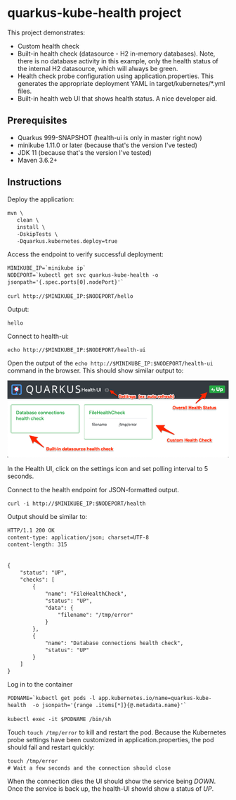 # quarkus-kube-health project

This project demonstrates:
* Custom health check
* Built-in health check (datasource - H2 in-memory databases).
Note, there is no database activity in this example,
only the health status of the
internal H2 datasource, which will always be green.
* Health check probe configuration using application.properties.
This generates the appropriate deployment YAML in target/kubernetes/*.yml files.
* Built-in health web UI that shows health status. A nice developer aid.

## Prerequisites

* Quarkus 999-SNAPSHOT (health-ui is only in master right now)
* minikube 1.11.0 or later (because that's the version I've tested)
* JDK 11 (because that's the version I've tested)
* Maven 3.6.2+

## Instructions

Deploy the application:

```
mvn \
   clean \
   install \
   -DskipTests \
   -Dquarkus.kubernetes.deploy=true
```

Access the endpoint to verify successful deployment:

```
MINIKUBE_IP=`minikube ip`
NODEPORT=`kubectl get svc quarkus-kube-health -o jsonpath='{.spec.ports[0].nodePort}'`

curl http://$MINIKUBE_IP:$NODEPORT/hello
```

Output:
```
hello
```

Connect to health-ui:
```
echo http://$MINIKUBE_IP:$NODEPORT/health-ui
```

Open the output of the `echo http://$MINIKUBE_IP:$NODEPORT/health-ui` command in the browser. This should show similar output to:

![Datasource Health ](images/health_ui.png)

In the Health UI, click on the settings icon and set polling interval to 5 seconds.

Connect to the health endpoint for JSON-formatted output. 

```
curl -i http://$MINIKUBE_IP:$NODEPORT/health
```

Output should be similar to:
```
HTTP/1.1 200 OK
content-type: application/json; charset=UTF-8
content-length: 315


{
    "status": "UP",
    "checks": [
        {
            "name": "FileHealthCheck",
            "status": "UP",
            "data": {
                "filename": "/tmp/error"
            }
        },
        {
            "name": "Database connections health check",
            "status": "UP"
        }
    ]
}
```

Log in to the container

```
PODNAME=`kubectl get pods -l app.kubernetes.io/name=quarkus-kube-health  -o jsonpath='{range .items[*]}{@.metadata.name}'`

kubectl exec -it $PODNAME /bin/sh
```
Touch `touch /tmp/error` to kill and restart the pod.
Because the Kubernetes probe settings have been customized in application.properties,
the pod should fail and restart quickly:

```
touch /tmp/error
# Wait a few seconds and the connection should close
```

When the connection dies the UI should show the service being _DOWN_.
Once the service is back up, the health-UI showld show a status of  _UP_.